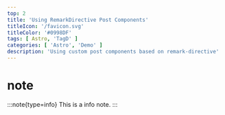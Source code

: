 ```yaml
---
top: 2
title: 'Using RemarkDirective Post Components'
titleIcon: '/favicon.svg'
titleColor: '#0998DF'
tags: [ Astro, 'TagD' ]
categories: [ 'Astro', 'Demo' ]
description: 'Using custom post components based on remark-directive'
---
```


# note

:::note{type=info}
This is a info note.
:::
